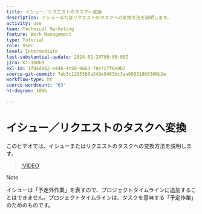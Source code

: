 ```yaml
---
title: イシュー／リクエストのタスクへ変換
description: イシューまたはリクエストのタスクへの変換方法を説明します。
activity: use
team: Technical Marketing
feature: Work Management
type: Tutorial
role: User
level: Intermediate
last-substantial-update: 2024-02-28T00:00:00Z
jira: KT-10069
exl-id: 1fd4d862-e44b-4c50-9663-70e727f6e9b7
source-git-commit: 7eb3c1265368a349e9483bc3aa00831068300b2e
workflow-type: ht
source-wordcount: '63'
ht-degree: 100%

---
```


# イシュー／リクエストのタスクへ変換

このビデオでは、イシューまたはリクエストのタスクへの変換方法を説明します。

>[!VIDEO](https://video.tv.adobe.com/v/3427605/?quality=12&learn=on)

>[!NOTE]
>
>イシューは「予定外作業」を表すので、プロジェクトタイムラインに追加することはできません。プロジェクトタイムラインは、タスクを意味する「予定作業」のためのものです。


